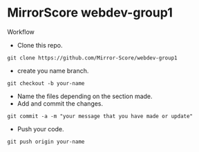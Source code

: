 # MirrorScore webdev-group1

Workflow
- Clone this repo.
```
git clone https://github.com/Mirror-Score/webdev-group1
```

- create you name branch.
```
git checkout -b your-name
```

- Name the files depending on the section made.
- Add and commit the changes.
```
git commit -a -m "your message that you have made or update"
```
- Push your code.
```
git push origin your-name
```
